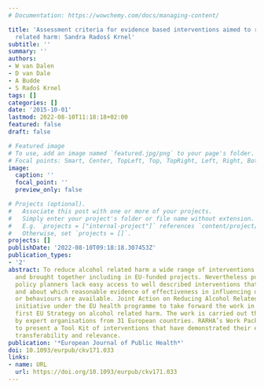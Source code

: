 ```yaml
---
# Documentation: https://wowchemy.com/docs/managing-content/

title: 'Assessment criteria for evidence based interventions aimed to reduce alcohol
  related harm: Sandra Radosš Krnel'
subtitle: ''
summary: ''
authors:
- W van Dalen
- D van Dale
- A Budde
- S Radoš Krnel
tags: []
categories: []
date: '2015-10-01'
lastmod: 2022-08-10T11:18:18+02:00
featured: false
draft: false

# Featured image
# To use, add an image named `featured.jpg/png` to your page's folder.
# Focal points: Smart, Center, TopLeft, Top, TopRight, Left, Right, BottomLeft, Bottom, BottomRight.
image:
  caption: ''
  focal_point: ''
  preview_only: false

# Projects (optional).
#   Associate this post with one or more of your projects.
#   Simply enter your project's folder or file name without extension.
#   E.g. `projects = ["internal-project"]` references `content/project/deep-learning/index.md`.
#   Otherwise, set `projects = []`.
projects: []
publishDate: '2022-08-10T09:18:18.307453Z'
publication_types:
- '2'
abstract: To reduce alcohol related harm a wide range of interventions have been developed
  and brought together including in EU-funded projects. Nevertheless public health
  policy planners lack easy access to well described interventions that are replicable
  and about which reasonable evidence of effectiveness in influencing drinking attitudes
  or behaviours are available. Joint Action on Reducing Alcohol Related Harm is an
  initiative under the EU health programme to take forward the work in line with the
  first EU Strategy on alcohol related harm. The work is carried out through a cooperation
  by expert organisations from 31 European countries. RARHA’s Work Package 6 aims
  to present a Tool Kit of interventions that have demonstrated their effectiveness,
  transferability and relevance.
publication: '*European Journal of Public Health*'
doi: 10.1093/eurpub/ckv171.033
links:
- name: URL
  url: https://doi.org/10.1093/eurpub/ckv171.033
---
```

